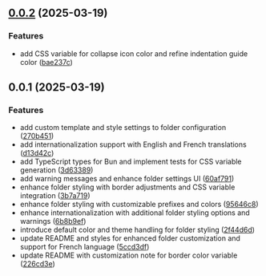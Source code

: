 ## [0.0.2](https://github.com/Mara-Li/obsidian-simple-colored-folder/compare/0.0.1...0.0.2) (2025-03-19)
### Features

* add CSS variable for collapse icon color and refine indentation guide color ([bae237c](https://github.com/Mara-Li/obsidian-simple-colored-folder/commit/bae237c898319eb2808be4efad36b9722fac88b6))

## 0.0.1 (2025-03-19)
### Features

* add custom template and style settings to folder configuration ([270b451](https://github.com/Mara-Li/obsidian-colored-folder/commit/270b4511650a735756fbaf283e2353c848836119))
* add internationalization support with English and French translations ([d13d42c](https://github.com/Mara-Li/obsidian-colored-folder/commit/d13d42c17fa1893508e170b36f99f97e79bef7dc))
* add TypeScript types for Bun and implement tests for CSS variable generation ([3d63389](https://github.com/Mara-Li/obsidian-colored-folder/commit/3d633892eafaf78f63dfa96b4427afc36f212e5c))
* add warning messages and enhance folder settings UI ([60af791](https://github.com/Mara-Li/obsidian-colored-folder/commit/60af7913b43f80e0cb758a1c6ed20c039184d791))
* enhance folder styling with border adjustments and CSS variable integration ([3b7a719](https://github.com/Mara-Li/obsidian-colored-folder/commit/3b7a719713c325fb7fb7a78b1fdeca6656674858))
* enhance folder styling with customizable prefixes and colors ([95646c8](https://github.com/Mara-Li/obsidian-colored-folder/commit/95646c81da6db185f0c97a7269c6ff16b2747f0e))
* enhance internationalization with additional folder styling options and warnings ([6b8b9ef](https://github.com/Mara-Li/obsidian-colored-folder/commit/6b8b9ef981d0aef45134f2ba6eafe30ac4a52c76))
* introduce default color and theme handling for folder styling ([2f44d6d](https://github.com/Mara-Li/obsidian-colored-folder/commit/2f44d6df01c4ff5d4650f8185dd969d12fe56dd8))
* update README and styles for enhanced folder customization and support for French language ([5ccd3df](https://github.com/Mara-Li/obsidian-colored-folder/commit/5ccd3df80dc6aeef2a0794cae9ab4e8203742c33))
* update README with customization note for border color variable ([226cd3e](https://github.com/Mara-Li/obsidian-colored-folder/commit/226cd3ece1694111ff184a4f561291d8f904b4dc))